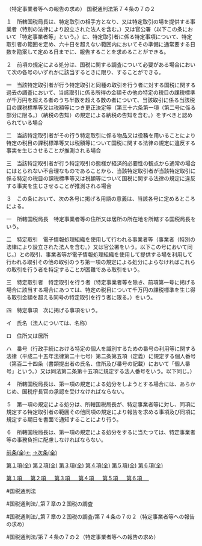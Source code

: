 （特定事業者等への報告の求め）
国税通則法第７４条の７の２

１　所轄国税局長は、特定取引の相手方となり、又は特定取引の場を提供する事業者（特別の法律により設立された法人を含む。）又は官公署（以下この条において「特定事業者等」という。）に、特定取引者に係る特定事項について、特定取引者の範囲を定め、六十日を超えない範囲内においてその準備に通常要する日数を勘案して定める日までに、報告することを求めることができる。

２　前項の規定による処分は、国税に関する調査について必要がある場合において次の各号のいずれかに該当するときに限り、することができる。

一　当該特定取引者が行う特定取引と同種の取引を行う者に対する国税に関する過去の調査において、当該取引に係る所得の金額その他の特定の税目の課税標準が千万円を超える者のうち半数を超える数の者について、当該取引に係る当該税目の課税標準等又は税額等につき更正決定等（第三十六条第一項（第二号に係る部分に限る。）（納税の告知）の規定による納税の告知を含む。）をすべきと認められている場合

二　当該特定取引者がその行う特定取引に係る物品又は役務を用いることにより特定の税目の課税標準等又は税額等について国税に関する法律の規定に違反する事実を生じさせることが推測される場合

三　当該特定取引者が行う特定取引の態様が経済的必要性の観点から通常の場合にはとられない不合理なものであることから、当該特定取引者が当該特定取引に係る特定の税目の課税標準等又は税額等について国税に関する法律の規定に違反する事実を生じさせることが推測される場合

３　この条において、次の各号に掲げる用語の意義は、当該各号に定めるところによる。

一　所轄国税局長　特定事業者等の住所又は居所の所在地を所轄する国税局長をいう。

二　特定取引　電子情報処理組織を使用して行われる事業者等（事業者（特別の法律により設立された法人を含む。）又は官公署をいう。以下この号において同じ。）との取引、事業者等が電子情報処理組織を使用して提供する場を利用して行われる取引その他の取引のうち第一項の規定による処分によらなければこれらの取引を行う者を特定することが困難である取引をいう。

三　特定取引者　特定取引を行う者（特定事業者等を除き、前項第一号に掲げる場合に該当する場合にあつては、特定の税目について千万円の課税標準を生じ得る取引金額を超える同号の特定取引を行う者に限る。）をいう。

四　特定事項　次に掲げる事項をいう。

イ　氏名（法人については、名称）

ロ　住所又は居所

ハ　番号（行政手続における特定の個人を識別するための番号の利用等に関する法律（平成二十五年法律第二十七号）第二条第五項（定義）に規定する個人番号（第百二十四条（書類提出者の氏名、住所及び番号の記載）において「個人番号」という。）又は同法第二条第十五項に規定する法人番号をいう。以下同じ。）

４　所轄国税局長は、第一項の規定による処分をしようとする場合には、あらかじめ、国税庁長官の承認を受けなければならない。

５　第一項の規定による処分は、所轄国税局長が、特定事業者等に対し、同項に規定する特定取引者の範囲その他同項の規定により報告を求める事項及び同項に規定する期日を書面で通知することにより行う。

６　所轄国税局長は、第一項の規定による処分をするに当たつては、特定事業者等の事務負担に配慮しなければならない。

[前条(全)←](国税通則法＿＿＿＿＿第７４条の７_.md)    [→次条(全)](国税通則法＿＿＿＿＿第７４条の８_.md)

[第１項(全)](国税通則法＿＿＿＿＿第７４条の７の２第１項_.md)  [第２項(全)](国税通則法＿＿＿＿＿第７４条の７の２第２項_.md)  [第３項(全)](国税通則法＿＿＿＿＿第７４条の７の２第３項_.md)  [第４項(全)](国税通則法＿＿＿＿＿第７４条の７の２第４項_.md)  [第５項(全)](国税通則法＿＿＿＿＿第７４条の７の２第５項_.md)  [第６項(全)](国税通則法＿＿＿＿＿第７４条の７の２第６項_.md)  

[第１項 　 ](国税通則法＿＿＿＿＿第７４条の７の２第１項.md)  [第２項 　 ](国税通則法＿＿＿＿＿第７４条の７の２第２項.md)  [第３項 　 ](国税通則法＿＿＿＿＿第７４条の７の２第３項.md)  [第４項 　 ](国税通則法＿＿＿＿＿第７４条の７の２第４項.md)  [第５項 　 ](国税通則法＿＿＿＿＿第７４条の７の２第５項.md)  [第６項 　 ](国税通則法＿＿＿＿＿第７４条の７の２第６項.md)  

#国税通則法

#国税通則法/_第７章の２国税の調査

#国税通則法/_第７章の２国税の調査/第７４条の７の２（特定事業者等への報告の求め）

#国税通則法/第７４条の７の２（特定事業者等への報告の求め）

